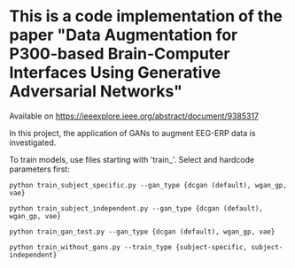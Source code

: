 # This is a code implementation of the paper "Data Augmentation for P300-based Brain-Computer Interfaces Using Generative Adversarial Networks"

Available on https://ieeexplore.ieee.org/abstract/document/9385317

In this project, the application of GANs to augment EEG-ERP data is investigated.

To train models, use files starting with 'train_'. Select and hardcode parameters first:

<pre><code>python train_subject_specific.py --gan_type {dcgan (default), wgan_gp, vae}
</code></pre>

<pre><code>python train_subject_independent.py --gan_type {dcgan (default), wgan_gp, vae}
</code></pre>

<pre><code>python train_gan_test.py --gan_type {dcgan (default), wgan_gp, vae}
</code></pre>

<pre><code>python train_without_gans.py --train_type {subject-specific, subject-independent}
</code></pre>

